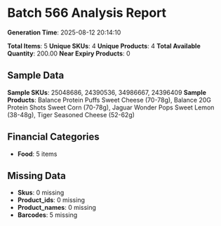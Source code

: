# Batch 566 Analysis Report

**Generation Time**: 2025-08-12 20:14:10

**Total Items**: 5
**Unique SKUs**: 4
**Unique Products**: 4
**Total Available Quantity**: 200.00
**Near Expiry Products**: 0

## Sample Data
**Sample SKUs**: 25048686, 24390536, 34986667, 24396409
**Sample Products**: Balance Protein Puffs Sweet Cheese (70-78g), Balance 20G Protein Shots Sweet Corn (70-78g), Jaguar Wonder Pops Sweet Lemon (38-48g), Tiger Seasoned Cheese (52-62g)

## Financial Categories
- **Food**: 5 items

## Missing Data
- **Skus**: 0 missing
- **Product_ids**: 0 missing
- **Product_names**: 0 missing
- **Barcodes**: 5 missing
